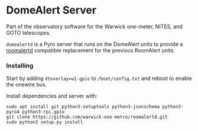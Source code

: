 # DomeAlert Server

Part of the observatory software for the Warwick one-meter, NITES, and GOTO telescopes.

`domealertd` is a Pyro server that runs on the DomeAlert units to provide a [roomalertd](https://github.com/warwick-one-metre/roomalertd) compatible replacement for the previous RoomAlert units.


### Installing
Start by adding `dtoverlay=w1-gpio` to `/boot/config.txt` and reboot to enable the onewire bus.

Install dependencies and server with:
```
sudo apt install git python3-setuptools python3-jsonschema python3-pyro4 python3-rpi.gpio
git clone https://github.com/warwick-one-metre/roomalertd.git
sudo python3 setup.py install
```
